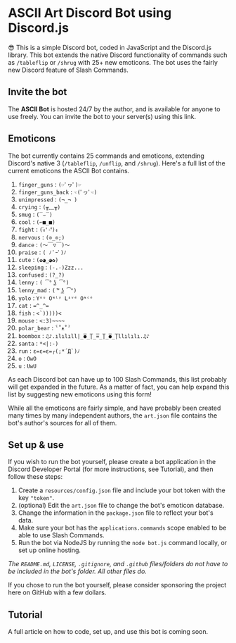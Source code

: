 # ASCII Art Discord Bot using Discord.js
😎 This is a simple Discord bot, coded in JavaScript and the Discord.js library. This bot extends the native Discord functionality of commands such as `/tableflip` or `/shrug` with 25+ new emoticons. The bot uses the fairly new Discord feature of Slash Commands.

## Invite the bot
The **ASCII Bot** is hosted 24/7 by the author, and is available for anyone to use freely. You can invite the bot to your server(s) using this link.

## Emoticons
The bot currently contains 25 commands and emoticons, extending Discord's native 3 (`/tableflip`, `/unflip`, and `/shrug`). Here's a full list of the current emoticons the ASCII Bot contains.

1. `finger_guns` : `(☞ﾟヮﾟ)☞`
2. `finger_guns_back` : `☜(ﾟヮﾟ☜)`
3. `unimpressed` : `(¬_¬ )`
4. `crying` : `(╥﹏╥)`
5. `smug` : `(‾⌣‾)`
6. `cool` : `(⌐■_■)`
7. `fight` : `(ง︡'-'︠)ง`
8. `nervous` : `(⊙_⊙;)`
9. `dance` : `(～￣▽￣)～`
10. `praise` : `( ﾉ ﾟｰﾟ)ﾉ`
11. `cute` : `(✿◕‿◕✿)`
12. `sleeping` : `(-.-)Zzz...`
13. `confused` : `(?_?)`
14. `lenny` : `( ͡° ͜ʖ ͡°)`
15. `lenny_mad` : `( ͠° ͟ʖ ͡°)`
16. `yolo` : `Yᵒᵘ Oᶰˡʸ Lᶤᵛᵉ Oᶰᶜᵉ`
17. `cat` : `=^_^=`
18. `fish` : `` <`)))))< ``
19. `mouse` : `<:3)~~~~`
20. `polar_bear` : `ˁ˚ᴥ˚ˀ`
21. `boombox` : `♫♪.ılılıll|̲̅̅●̲̅̅|̲̅̅=̲̅̅|̲̅̅●̲̅̅|llılılı.♫♪`
22. `santa` : `*<|:‑)`
23. `run` : `` ε=ε=ε=┌(;*´Д`)ﾉ ``
24. `o` : `OwO`
25. `u` : `UwU`

As each Discord bot can have up to 100 Slash Commands, this list probably will get expanded in the future. As a matter of fact, you can help expand this list by suggesting new emoticons using this form!

While all the emoticons are fairly simple, and have probably been created many times by many independent authors, the `art.json` file contains the bot's author's sources for all of them.

## Set up & use
If you wish to run the bot yourself, please create a bot application in the Discord Developer Portal (for more instructions, see Tutorial), and then follow these steps:

1. Create a `resources/config.json` file and include your bot token with the key `"token"`.
2. (optional) Edit the `art.json` file to change the bot's emoticon database.
3. Change the information in the `package.json` file to reflect your bot's data.
4. Make sure your bot has the `applications.commands` scope enabled to be able to use Slash Commands.
5. Run the bot via NodeJS by running the `node bot.js` command locally, or set up online hosting.

*The `README.md`, `LICENSE`, `.gitignore`, and `.github` files/folders do not have to be included in the bot's folder. All other files do.*

If you chose to run the bot yourself, please consider sponsoring the project here on GitHub with a few dollars.

## Tutorial
A full article on how to code, set up, and use this bot is coming soon.
